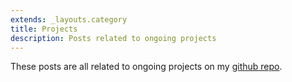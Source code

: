 ```yaml
---
extends: _layouts.category
title: Projects
description: Posts related to ongoing projects
---
```


These posts are all related to ongoing projects on my [github repo](http://github.com/jp-pino).
